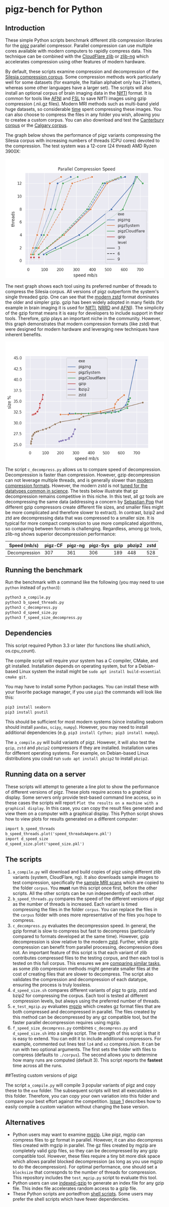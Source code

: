 # pigz-bench for Python

## Introduction

These simple Python scripts benchmark different zlib compression libraries for the [pigz](https://zlib.net/pigz/) parallel compressor. Parallel compression can use multiple cores available with modern computers to rapidly compress data. This technique can be combined with the [CloudFlare zlib](https://github.com/cloudflare/zlib) or [zlib-ng](https://github.com/zlib-ng/zlib-ng/) which accelerates compression using other features of modern hardware. 

By default, these scripts examine compression and decompression of the [Silesia compression corpus](http://sun.aei.polsl.pl/~sdeor/index.php?page=silesia). Some compression methods work particularly well for some datasets (for example, the  Italian alphabet only has 21 letters, whereas some other languages have a larger set). The scripts will also install an optional corpus of brain imaging data in the [NIfTI](https://nifti.nimh.nih.gov/) format.  It is common for tools like [AFNI](https://afni.nimh.nih.gov/) and [FSL](https://fsl.fmrib.ox.ac.uk/fsl/fslwiki) to save NIfTI images using gzip compression (.nii.gz files).  Modern MRI methods such as multi-band yield huge datasets, so considerable [time](https://github.com/rordenlab/niimath) spent compressing these images. You can also choose to compress the files in any folder you wish, allowing you to createe a custom corpus. You can also download and test the [Canterbury corpus](https://corpus.canterbury.ac.nz/purpose.html) or the [Calgary corpus](http://www.data-compression.info/Corpora/CalgaryCorpus/).

The  graph below shows the performance of pigz variants compressing the Silesia corpus with increasing numbers of threads (CPU cores) devoted to the compression. The test system was a 12-core (24 thread) AMD Ryzen 3900X:

![alt tag](https://github.com/neurolabusc/pigz-bench-python/blob/master/silesia_speed_threads.png)

The next graph shows each tool using its preferred number of threads to compress the Silesia corpus. All versions of pigz outperform the system's single threaded gzip. One can see that the [modern zstd](https://facebook.github.io/zstd/) format dominates the older and simpler gzip. gzip has been widely adopted in many fields (for example in brain imaging it is used for [NIfTI](https://nifti.nimh.nih.gov), [NRRD](http://teem.sourceforge.net/nrrd/format.html) and [AFNI](https://afni.nimh.nih.gov/pub/dist/doc/program_help/README.compression.html)). The simplicity of the gzip format means it is easy for developers to include support in their tools. Therefore, gzip plays an important niche in the community. However, this graph demonstrates that modern compression formats (like zstd) that were designed for modern hardware and leveraging new techniques have inherent benefits.

![alt tag](https://github.com/neurolabusc/pigz-bench-python/blob/master/silesia_speed_size.png)

The script `c_decompress.py` allows us to compare speed of decompression. Decompression is faster than compression. However, gzip decompression can not leverage multiple threads, and is generally slower than [modern compression formats](https://facebook.github.io/zstd/). However, the modern zstd is not [tuned for the datatypes common in science](https://github.com/facebook/zstd/issues/1492). The tests below illustrate that gz decompression remains competitive in this niche. In this test, all gz tools are decompressing the same data (addressing a concern by [Sebastian Pop](https://github.com/zlib-ng/zlib-ng/issues/326) that different gzip compressors create different file sizes, and smaller files might be more complicated and therefore slower to extract). In contrast, bzip2 and ztd are decompressing data that was compressed to a smaller size. It is typical for more compact compression to use more complicated algorithms, so  comparing between formats is challenging. Regardless, among gz tools, zlib-ng shows superior decompression performance: 

| Speed (mb/s)  | pigz-CF  | pigz-ng  | pigz-Sys |   gzip   |  pbzip2  |   zstd   |
| ------------- | -------- | -------- | -------- | -------- | -------- | -------- |
| Decompression |     307  |     361  |     306  |     189  |     448  |     528  |

## Running the benchmark

Run the benchmark with a command like the following (you may need to use `python` instead of `python3`):

```
python3 a_compile.py
python3 b_speed_threads.py
python3 c_decompress.py 
python3 d_speed_size.py 
python3 f_speed_size_decompress.py
```
## Dependencies

This script required Python 3.3 or later (for functions like shutil.which, os.cpu_count).

The compile script will require your system has a C compiler, CMake, and git installed. Installation depends on operating system, but for a Debian-based Linux system the install might be `sudo apt install build-essential cmake git`.


You may have to install some Python packages. You can install these with your favorite package manager, if you use `pip3` the commands will look like this:

```
pip3 install seaborn
pip3 install psutil
```

This should be sufficient for most modern systems (since installing seaborn should install `pandas`, `scipy`, `numpy`). However, you may need to install additional dependencies (e.g. `pip3 install Cython; pip3 install numpy`).

The `a_compile.py` will build variants of pigz. However, it will also test the `gzip`, `zstd` and `pbzip2` compressors if they are installed. Installation varies for different operating systems. For example, on Debian-based Linux distributions you could run `sudo apt install pbzip2` to install `pbzip2`.

## Running data on a server

These scripts will attempt to generate a line plot to show the performance of different versions of pigz. These plots require access to a graphical display. Some servers only provide test-based command line access, so in these cases the scripts will report `Plot the results on a machine with a graphical display`. In this case, you can copy the result files generated and view them on a computer with a graphical display. This Python script shows how to view plots for results generated on a different computer:

```
import b_speed_threads
b_speed_threads.plot('speed_threadsAmpere.pkl')
import d_speed_size
d_speed_size.plot('speed_size.pkl')
```

## The scripts

1. `a_compile.py` will download and build copies of pigz using different zlib variants (system, CloudFlare, ng). It also downloads sample images to test compression, specifically the [sample MRI scans](https://github.com/neurolabusc/zlib-bench) which are copied to the folder `corpus`. You **must** run this script once first, before the other scripts. All the other scripts can be run independently of each other. 
2. `b_speed_threads.py` compares the speed of the different versions of pigz as the number of threads is increased. Each variant is timed compressing the files in the folder `corpus`. You can replace the files in the `corpus` folder with ones more representative of the files you hope to compress.
3. `c_decompress.py` evaluates the decompression speed. In general, the gzip format is slow to compress but fast to decompress (particularly compared to formats developed at the same time). However, gzip decompression is slow relative to the modern [zstd](https://facebook.github.io/zstd/). Further, while gzip compression can benefit from parallel processing, decompression does not. An important feature of this script is that each variant of zlib contributes compressed files to the testing corpus, and then each tool is tested on this full corpus. This ensures we are [comparing similar tasks](https://github.com/zlib-ng/zlib-ng/issues/326), as some zlib compression methods might generate smaller files at the cost of creating files that are slower to decompress. The script also validates the compression and decompression of each datatype, ensuring the process is truly lossless.
4. `d_speed_size.sh` compares different variants of pigz to gzip, zstd and bzip2 for compressing the corpus. Each tool is tested at different compression levels, but always using the preferred number of threads.
5. `e_test_mgzip.py` evaluates [mgzip](https://pypi.org/project/mgzip/) which creates gz format files that are both compressed and decompressed in parallel. The files created by this method can be decompressed by any gz compatible tool, but the faster parallel decompression requires using mgzip.
6. `f_speed_size_decompress.py` combines `c_decompress.py` and `d_speed_size.sh` into a single script. The strength of this script is that it is easy to extend. You can edit it to include additional compressors. For example, commented out lines test `lz4` and `xz` compres./sion. It can be run with two optional arguments. The first sets the folder with files to compress (defaults to `./corpus`). The second allows you to determine how many runs are computed (default 3). This script reports the **fastest** time across all the runs.

##Testing custom versions of pigz

The script `a_compile.py` will compile 3 popular variants of pigz and copy these to the `exe` folder. The subsequent scripts will test all executables in this folder. Therefore, you can copy your own variation into this folder and compare your best effort against the competition. [Issue 1](https://github.com/neurolabusc/pigz-bench-python/issues/1) describes how to easily compile a custom variation without changing the base version.


## Alternatives

 - Python users may want to examine [mgzip](https://pypi.org/project/mgzip/). Like pigz, mgzip can compress files to gz format in parallel. However, it can also decompress files created with mgzip in parallel. The gz files created by mgzip are completely valid gzip files, so they can be decompressed by any gzip compatible tool. However, these files require a tiny bit more disk space which allows parallel blocked decompression (as long as you use mgzip to do the decompression). For optimal performance, one should set a `blocksize` that correspnds to the number of threads for compression. This repository includes the `test_mgzip.py` script to evaluate this tool.
 - Python users can use [indexed-gzip](https://pypi.org/project/indexed-gzip/) to generate an index file for any gzip file. This index file accelerates random access to a gzip file.
 - These Python scripts are portedfrom [shell scripts](https://github.com/neurolabusc/pigz-bench). Some users may prefer the shell scripts which have fewer dependencies.
 
 


